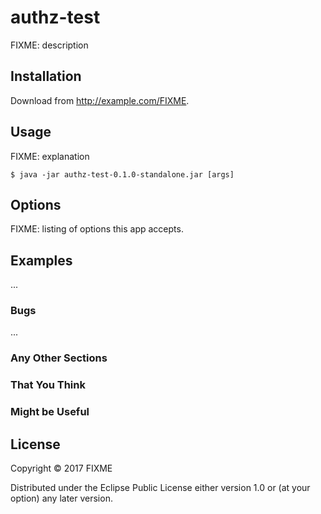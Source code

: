 # authz-test

FIXME: description

## Installation

Download from http://example.com/FIXME.

## Usage

FIXME: explanation

    $ java -jar authz-test-0.1.0-standalone.jar [args]

## Options

FIXME: listing of options this app accepts.

## Examples

...

### Bugs

...

### Any Other Sections
### That You Think
### Might be Useful

## License

Copyright © 2017 FIXME

Distributed under the Eclipse Public License either version 1.0 or (at
your option) any later version.
